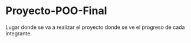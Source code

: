 # Proyecto-POO-Final
Lugar donde se va a realizar el proyecto donde se ve el progreso de cada integrante.
